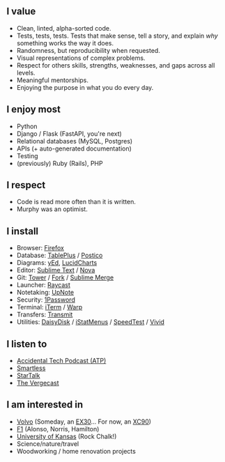 ## I value
* Clean, linted, alpha-sorted code.
* Tests, tests, tests. Tests that make sense, tell a story, and explain *why* something works the way it does.
* Randomness, but reproducibility when requested.
* Visual representations of complex problems.
* Respect for others skills, strengths, weaknesses, and gaps across all levels.
* Meaningful mentorships.
* Enjoying the purpose in what you do every day.

## I enjoy most
* Python
* Django / Flask (FastAPI, you're next)
* Relational databases (MySQL, Postgres)
* APIs (+ auto-generated documentation)
* Testing
* (previously) Ruby (Rails), PHP
<!-- 
## I have used
Spitting out this extra (non-exhaustive) list of technologies I've used, touched, ran, or generally been exposed to.

* Amazon Web Services (Liftopia, OneOme, SmartThings, Wagestream)
* Ansible (OneOme, SmartThings)
* Celery (OneOme, Skykit, Repositax, Wagestream)
* DataDog (SmartThings)
* Docker / Docker Compose (OneOme, SmartThings, Repositax)
* Elasticsearch (Liftopia, Skykit, Repositax)
* Google Cloud Platform (Skykit)
* Grafana (Wagestream)
* Jinja (OneOme, Wagestream)
* Kafka, Kinesis (SmartThings)
* Kubernetes (Skykit)
* Mirth / NextConnect (OneOme)
* New Relic (Liftopia, OneOme, Wagestream)
* Sidekiq / Sidetiq (Liftopia)
* SumoLogic (Liftopia, OneOme, SmartThings)
* Terraform (SmartThings, Skykit)
* uWSGI (OneOme)
-->
## I respect
* Code is read more often than it is written.
* Murphy was an optimist.

## I install
* Browser: [Firefox](https://www.mozilla.org/en-US/firefox/new/?redirect_source=getfirefox-com)
* Database: [TablePlus](https://tableplus.com/) / [Postico](https://eggerapps.at/postico2/)
* Diagrams: [yEd](https://www.yworks.com/products/yed), [LucidCharts](https://www.lucidchart.com/pages)
* Editor: [Sublime Text](https://www.sublimetext.com/) / [Nova](https://nova.app/)
* Git: [Tower](https://www.git-tower.com/mac) / [Fork](https://git-fork.com/) / [Sublime Merge](https://www.sublimemerge.com/)
* Launcher: [Raycast](https://www.raycast.com)
* Notetaking: [UpNote](https://getupnote.com/)
* Security: [1Password](https://1password.com/)
* Terminal: [iTerm](https://iterm2.com/) / [Warp](https://www.warp.dev/)
* Transfers: [Transmit](https://panic.com/transmit/)
* Utilities: [DaisyDisk](https://daisydiskapp.com/) / [iStatMenus](https://bjango.com/mac/istatmenus/) / [SpeedTest](https://www.speedtest.net/apps) / [Vivid](https://www.getvivid.app/)

## I listen to
* [Accidental Tech Podcast (ATP)](https://atp.fm/)
* [Smartless](https://www.smartless.com/)
* [StarTalk](https://startalkmedia.com/)
* [The Vergecast](https://www.theverge.com/the-vergecast)

## I am interested in
* [Volvo](https://www.volvocars.com/us/) (Someday, an [EX30](https://www.volvocars.com/us/cars/ex30-electric)... For now, an [XC90](https://www.volvocars.com/us/cars/xc90/))
* [F1](https://www.formula1.com) (Alonso, Norris, Hamilton)
* [University of Kansas](https://ku.edu) (Rock Chalk!)
* Science/nature/travel
* Woodworking / home renovation projects
